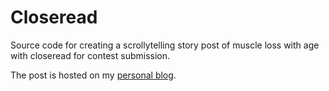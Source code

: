 # Closeread
Source code for creating a scrollytelling story post of muscle loss with age with closeread for contest submission.

The post is hosted on my [personal blog](https://www.nienxiangtou.com/posts/the-silent-decline/).
